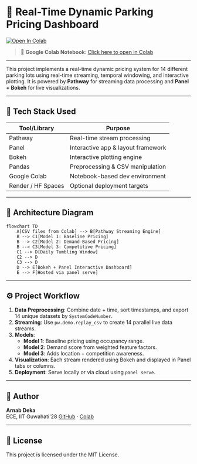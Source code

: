 # 🚗 Real-Time Dynamic Parking Pricing Dashboard

[![Open In Colab](https://colab.research.google.com/assets/colab-badge.svg)](https://colab.research.google.com/drive/1EJVB5KEEsG_vzsu49-3Oofi5fG1qThDV?usp=sharing)

> 📍 **Google Colab Notebook**: [Click here to open in Colab](https://colab.research.google.com/drive/1EJVB5KEEsG_vzsu49-3Oofi5fG1qThDV?usp=sharing)

---

This project implements a real-time dynamic pricing system for 14 different parking lots using real-time streaming, temporal windowing, and interactive plotting. It is powered by **Pathway** for streaming data processing and **Panel + Bokeh** for live visualizations.

---

## 🧰 Tech Stack Used

| Tool/Library | Purpose |
|--------------|---------|
| Pathway      | Real-time stream processing |
| Panel        | Interactive app & layout framework |
| Bokeh        | Interactive plotting engine |
| Pandas       | Preprocessing & CSV manipulation |
| Google Colab | Notebook-based dev environment |
| Render / HF Spaces | Optional deployment targets |

---

## 🧠 Architecture Diagram

```mermaid
flowchart TD
    A[CSV files from Colab] --> B[Pathway Streaming Engine]
    B --> C1[Model 1: Baseline Pricing]
    B --> C2[Model 2: Demand-Based Pricing]
    B --> C3[Model 3: Competitive Pricing]
    C1 --> D[Daily Tumbling Window]
    C2 --> D
    C3 --> D
    D --> E[Bokeh + Panel Interactive Dashboard]
    E --> F[Hosted via panel serve]
```

---

## ⚙️ Project Workflow

1. **Data Preprocessing**: Combine date + time, sort timestamps, and export 14 unique datasets by `SystemCodeNumber`.
2. **Streaming**: Use `pw.demo.replay_csv` to create 14 parallel live data streams.
3. **Models**:
   - **Model 1**: Baseline pricing using occupancy range.
   - **Model 2**: Demand score from weighted feature factors.
   - **Model 3**: Adds location + competition awareness.
4. **Visualization**: Each stream rendered using Bokeh and displayed in Panel tabs or columns.
5. **Deployment**: Serve locally or via cloud using `panel serve`.

---



## 👤 Author

**Arnab Deka**  
ECE, IIT Guwahati'28
[GitHub](https://github.com/yourusername) · [Colab](https://colab.research.google.com/drive/1EJVB5KEEsG_vzsu49-3Oofi5fG1qThDV?usp=sharing)

---

## 🧾 License

This project is licensed under the MIT License.

